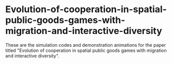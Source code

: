 # Evolution-of-cooperation-in-spatial-public-goods-games-with-migration-and-interactive-diversity
These are the simulation codes and demonstration animations for the paper titled "Evolution of cooperation in spatial public goods games with migration and interactive diversity". 
